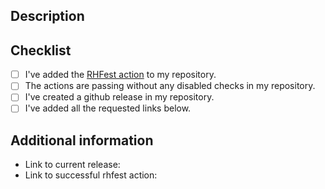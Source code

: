 <!--
  You are amazing! Thanks for contributing to our project!
  Please, DO NOT DELETE ANY TEXT from this template!
-->
## Description


## Checklist
<!--
    Put an `x` in the boxes that you have completed. You can
    also fill these out after creating the PR. If you're unsure
    about any of them, don't hesitate to ask. We're here to help!
-->

- [ ] I've added the [RHFest action](https://github.com/dutchdronesquad/rhfest-action) to my repository.
- [ ] The actions are passing without any disabled checks in my repository.
- [ ] I've created a github release in my repository.
- [ ] I've added all the requested links below.

## Additional information
<!--
    Details are important, and help us processing your PR.
    Please be sure to fill out additional details.
-->

- Link to current release:
- Link to successful rhfest action:
